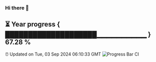### Hi there 👋
⏳ Year progress { ████████████████████▁▁▁▁▁▁▁▁▁▁ } 67.28 %
---
⏰ Updated on Tue, 03 Sep 2024 06:10:33 GMT
![Progress Bar CI](https://github.com/Moyi321/Moyi321/workflows/Progress%20Bar%20CI/badge.svg)

